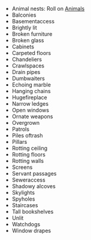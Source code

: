 
* Animal nests: Roll on [Animals](Animals/Animals)
* Balconies
* Basementaccess
* Brightly lit
* Broken furniture
* Broken glass
* Cabinets
* Carpeted floors
* Chandeliers
* Crawlspaces
* Drain pipes
* Dumbwaiters
* Echoing marble
* Hanging chains
* Hugefireplace
* Narrow ledges
* Open windows
* Ornate weapons
* Overgrown
* Patrols
* Piles oftrash
* Pillars
* Rotting ceiling
* Rotting floors
* Rotting walls
* Screens
* Servant passages
* Seweraccess
* Shadowy alcoves
* Skylights
* Spyholes
* Staircases
* Tall bookshelves
* Unlit
* Watchdogs
* Window drapes